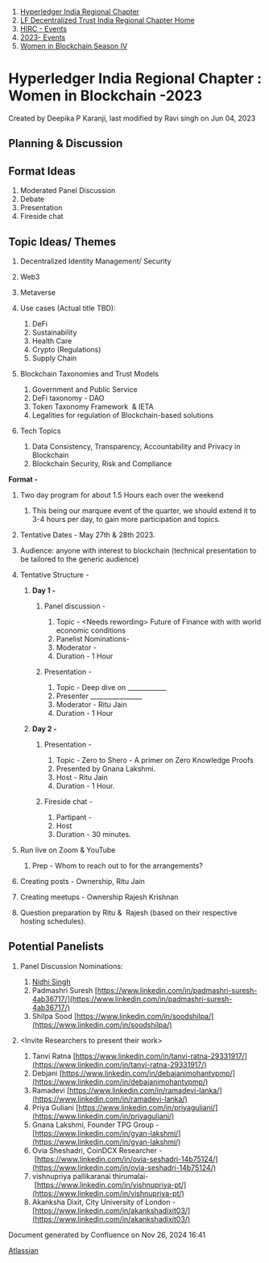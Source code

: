 1. [Hyperledger India Regional Chapter](index.html)
2. [LF Decentralized Trust India Regional Chapter Home](LF-Decentralized-Trust-India-Regional-Chapter-Home_19169282.html)
3. [HIRC - Events](HIRC---Events_19169346.html)
4. [2023- Events](2023--Events_19170522.html)
5. [Women in Blockchain Season IV](Women-in-Blockchain-Season-IV_19170592.html)

# Hyperledger India Regional Chapter : Women in Blockchain -2023

Created by Deepika P Karanji, last modified by Ravi singh on Jun 04, 2023

## Planning &amp; Discussion

## Format Ideas

1. Moderated Panel Discussion
2. Debate
3. Presentation
4. Fireside chat

## Topic Ideas/ Themes

1. Decentralized Identity Management/ Security
2. Web3
3. Metaverse
4. Use cases (Actual title TBD):
   
   1. DeFi
   2. Sustainability
   3. Health Care
   4. Crypto (Regulations)
   5. Supply Chain
5. Blockchain Taxonomies and Trust Models
   
   1. Government and Public Service
   2. DeFi taxonomy - DAO
   3. Token Taxonomy Framework  &amp; IETA
   4. Legalities for regulation of Blockchain-based solutions
6. Tech Topics
   
   1. Data Consistency, Transparency, Accountability and Privacy in Blockchain
   2. Blockchain Security, Risk and Compliance

**Format -** 

1. Two day program for about 1.5 Hours each over the weekend
   
   1. This being our marquee event of the quarter, we should extend it to 3-4 hours per day, to gain more participation and topics.
2. Tentative Dates - May 27th &amp; 28th 2023.
3. Audience: anyone with interest to blockchain (technical presentation to be tailored to the generic audience)
4. Tentative Structure - 
   
   1. **Day 1 -** 
      
      1. Panel discussion -
         
         1. Topic - &lt;Needs rewording&gt; Future of Finance with with world economic conditions
         2. Panelist Nominations-
         3. Moderator -
         4. Duration - 1 Hour
      2. Presentation -
         
         1. Topic - Deep dive on \_\_\_\_\_\_\_\_\_\_\__
         2. Presenter \_\_\_\_\_\_\_\_\_\_\_\_\_\_\__
         3. Moderator - Ritu Jain
         4. Duration - 1 Hour
   2. **Day 2 -** 
      
      1. Presentation - 
         
         1. Topic - Zero to Shero - A primer on Zero Knowledge Proofs
         2. Presented by Gnana Lakshmi.
         3. Host - Ritu Jain
         4. Duration - 1 Hour.
      2. Fireside chat - 
         
         1. Partipant -
         2. Host
         3. Duration - 30 minutes.
5. Run live on Zoom &amp; YouTube
   
   1. Prep - Whom to reach out to for the arrangements?
6. Creating posts - Ownership, Ritu Jain
7. Creating meetups - Ownership Rajesh Krishnan
8. Question preparation by Ritu &amp;  Rajesh (based on their respective hosting schedules).

## Potential Panelists

1. Panel Discussion Nominations:
   
   1. [Nidhi Singh](https://lf-hyperledger.atlassian.net/wiki/people/712020:0f4b10ea-b6e4-43be-8d68-0fbeb9d94639?ref=confluence)
   2. Padmashri Suresh [https://www.linkedin.com/in/padmashri-suresh-4ab36717/](https://www.linkedin.com/in/padmashri-suresh-4ab36717/)
   3. Shilpa Sood [https://www.linkedin.com/in/soodshilpa/](https://www.linkedin.com/in/soodshilpa/)
2. &lt;Invite Researchers to present their work&gt;
   
   1. Tanvi Ratna [https://www.linkedin.com/in/tanvi-ratna-29331917/](https://www.linkedin.com/in/tanvi-ratna-29331917/)
   2. Debjani [https://www.linkedin.com/in/debajanimohantypmp/](https://www.linkedin.com/in/debajanimohantypmp/)
   3. Ramadevi [https://www.linkedin.com/in/ramadevi-lanka/](https://www.linkedin.com/in/ramadevi-lanka/)
   4. Priya Guliani [https://www.linkedin.com/in/priyaguliani/](https://www.linkedin.com/in/priyaguliani/)
   5. Gnana Lakshmi, Founder TPG Group -  [https://www.linkedin.com/in/gyan-lakshmi/](https://www.linkedin.com/in/gyan-lakshmi/)
   6. Ovia Sheshadri, CoinDCX Researcher - [https://www.linkedin.com/in/ovia-seshadri-14b75124/](https://www.linkedin.com/in/ovia-seshadri-14b75124/)
   7. vishnupriya pallikaranai thirumalai-     [https://www.linkedin.com/in/vishnupriya-pt/](https://www.linkedin.com/in/vishnupriya-pt/)
   8. Akanksha Dixit, City University of London - [https://www.linkedin.com/in/akankshadixit03/](https://www.linkedin.com/in/akankshadixit03/)

Document generated by Confluence on Nov 26, 2024 16:41

[Atlassian](http://www.atlassian.com/)
